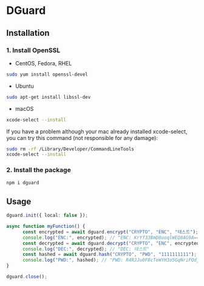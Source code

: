 # DGuard

## Installation

### 1. Install OpenSSL

* CentOS, Fedora, RHEL
```bash
sudo yum install openssl-devel
```

* Ubuntu
```bash
sudo apt-get install libssl-dev
```

* macOS
```bash
xcode-select --install 
```

If you have a problem although your mac already installed xcode-select, you can try this command (not responsible for any damage):
```bash
sudo rm -rf /Library/Developer/CommandLineTools
xcode-select --install
```

### 2. Install the package

```bash
npm i dguard
```

## Usage

```typescript
dguard.init({ local: false });

async function myFunction() {
      const encrypted = await dguard.encrypt("CRYPTO", "ENC", "테스트");
      console.log("ENC:", encrypted); // "ENC: KrYf33BmD8uoqlWEQ8AG9A=="
      const decrypted = await dguard.decrypt("CRYPTO", "ENC", encrypted);
      console.log("DEC:", decrypted); // "DEC: 테스트"
      const hashed = await dguard.hash("CRYPTO", "PWD", "1111111111");
      console.log("PWD:", hashed); // "PWD: R4RJJu0F8cTeWYH3o5GqNriPQdjcX0UpmoZGrqBJq2s="
}

dguard.close();
```
